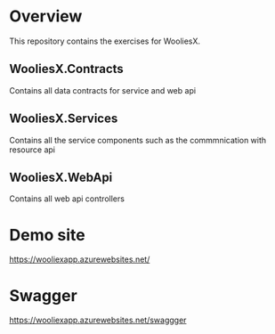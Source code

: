 # Overview

This repository contains the exercises for WooliesX.

## WooliesX.Contracts
Contains all data contracts for service and web api

## WooliesX.Services
Contains all the service components such as the commmnication with resource api

## WooliesX.WebApi
Contains all web api controllers

# Demo site
https://wooliexapp.azurewebsites.net/

# Swagger
https://wooliexapp.azurewebsites.net/swaggger